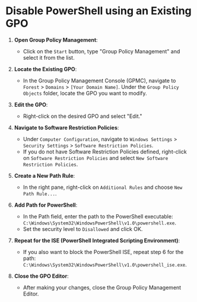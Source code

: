 # Disable PowerShell using an Existing GPO

1. **Open Group Policy Management**:
   - Click on the `Start` button, type "Group Policy Management" and select it from the list.

2. **Locate the Existing GPO**:
   - In the Group Policy Management Console (GPMC), navigate to `Forest` > `Domains` > `[Your Domain Name]`. Under the `Group Policy Objects` folder, locate the GPO you want to modify.

3. **Edit the GPO**:
   - Right-click on the desired GPO and select "Edit."

4. **Navigate to Software Restriction Policies**:
   - Under `Computer Configuration`, navigate to `Windows Settings` > `Security Settings` > `Software Restriction Policies`.
   - If you do not have Software Restriction Policies defined, right-click on `Software Restriction Policies` and select `New Software Restriction Policies`.

5. **Create a New Path Rule**:
   - In the right pane, right-click on `Additional Rules` and choose `New Path Rule...`.

6. **Add Path for PowerShell**:
   - In the Path field, enter the path to the PowerShell executable: `C:\Windows\System32\WindowsPowerShell\v1.0\powershell.exe`.
   - Set the security level to `Disallowed` and click OK.

7. **Repeat for the ISE (PowerShell Integrated Scripting Environment)**:
   - If you also want to block the PowerShell ISE, repeat step 6 for the path: `C:\Windows\System32\WindowsPowerShell\v1.0\powershell_ise.exe`.

8. **Close the GPO Editor**:
   - After making your changes, close the Group Policy Management Editor.
